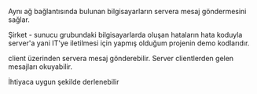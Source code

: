 Aynı ağ bağlantısında bulunan bilgisayarların servera mesaj göndermesini sağlar.


Şirket - sunucu grubundaki bilgisayarlarda oluşan hataların hata koduyla server'a yani IT'ye iletilmesi için yapmış olduğum projenin demo kodlarıdır.

client üzerinden servera mesaj gönderebilir. Server clientlerden gelen mesajları okuyabilir.

İhtiyaca uygun şekilde derlenebilir
